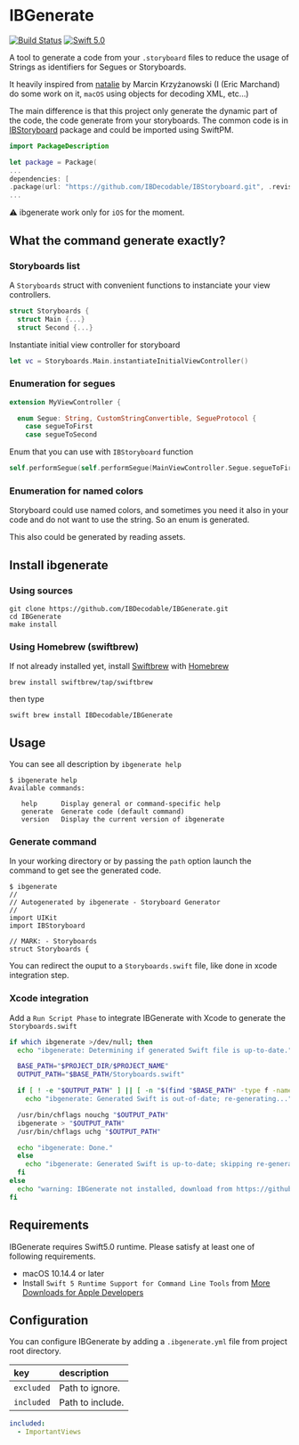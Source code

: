 # IBGenerate
[![Build Status](https://travis-ci.org/IBDecodable/IBGenerate.svg?branch=master)](https://travis-ci.org/IBDecodable/IBGenerate)
[![Swift 5.0](https://img.shields.io/badge/Swift-5.0-orange.svg?style=flat)](https://developer.apple.com/swift/)

A tool to generate a code from your  `.storyboard` files to reduce the usage of Strings as identifiers for Segues or Storyboards.

It heavily inspired from [natalie](https://github.com/krzyzanowskim/Natalie) by Marcin Krzyżanowski
(I (Eric Marchand) do some work on it, `macOS` using objects for decoding XML, etc...)

The main difference is that this project only generate the dynamic part of the code, the code generate from your storyboards.
The common code is in [IBStoryboard](https://github.com/IBDecodable/IBStoryboard) package and could be imported using SwiftPM.

```swift
import PackageDescription

let package = Package(
...
dependencies: [
.package(url: "https://github.com/IBDecodable/IBStoryboard.git", .revision("HEAD"))
...

```

:warning: ibgenerate work only for `iOS` for the moment.

## What the command generate exactly?

### Storyboards list

 A `Storyboards` struct with convenient functions to instanciate your view controllers.
 
```swift
struct Storyboards {
  struct Main {...}
  struct Second {...}
```

Instantiate initial view controller for storyboard

```swift
let vc = Storyboards.Main.instantiateInitialViewController()
```

### Enumeration for segues

```swift
extension MyViewController {

  enum Segue: String, CustomStringConvertible, SegueProtocol {
    case segueToFirst
    case segueToSecond

```

Enum that you can use with `IBStoryboard` function

```swift
self.performSegue(self.performSegue(MainViewController.Segue.segueToFirst, sender:nil), sender:nil)
```

### Enumeration for named colors

Storyboard could use named colors, and sometimes you need it also in your code and do not want to use the string.
So an enum is generated.

This also could be generated by reading assets.

## Install ibgenerate

### Using sources

```
git clone https://github.com/IBDecodable/IBGenerate.git
cd IBGenerate
make install
```

### Using Homebrew (swiftbrew)

If not already installed yet, install [Swiftbrew](https://github.com/swiftbrew/Swiftbrew) with [Homebrew](https://brew.sh/index_fr)

```
brew install swiftbrew/tap/swiftbrew
```

then type 
```
swift brew install IBDecodable/IBGenerate
```

## Usage

You can see all description by `ibgenerate help`

```
$ ibgenerate help
Available commands:

   help      Display general or command-specific help
   generate  Generate code (default command)
   version   Display the current version of ibgenerate
```

### Generate command

In your working directory or by passing the `path` option launch the command to get see the generated code.

```
$ ibgenerate
//
// Autogenerated by ibgenerate - Storyboard Generator
//
import UIKit
import IBStoryboard

// MARK: - Storyboards
struct Storyboards {
```

You can redirect the ouput to a `Storyboards.swift` file, like done in xcode integration step.

### Xcode integration

Add a `Run Script Phase` to integrate IBGenerate with Xcode to generate the `Storyboards.swift`

```sh
if which ibgenerate >/dev/null; then
  echo "ibgenerate: Determining if generated Swift file is up-to-date."

  BASE_PATH="$PROJECT_DIR/$PROJECT_NAME"
  OUTPUT_PATH="$BASE_PATH/Storyboards.swift"

  if [ ! -e "$OUTPUT_PATH" ] || [ -n "$(find "$BASE_PATH" -type f -name "*.storyboard" -newer "$OUTPUT_PATH" -print -quit)" ]; then
    echo "ibgenerate: Generated Swift is out-of-date; re-generating..."

  /usr/bin/chflags nouchg "$OUTPUT_PATH"
  ibgenerate > "$OUTPUT_PATH"
  /usr/bin/chflags uchg "$OUTPUT_PATH"

  echo "ibgenerate: Done."
  else
    echo "ibgenerate: Generated Swift is up-to-date; skipping re-generation."
  fi
else
  echo "warning: IBGenerate not installed, download from https://github.com/IBDecodable/IBGenerate"
fi
```

## Requirements

IBGenerate requires Swift5.0 runtime. Please satisfy at least one of following requirements.

 - macOS 10.14.4 or later
 - Install `Swift 5 Runtime Support for Command Line Tools` from [More Downloads for Apple Developers](https://developer.apple.com/download/more/)
 
## Configuration

You can configure IBGenerate by adding a `.ibgenerate.yml` file from project root directory.


| key                  | description                 |
|:---------------------|:--------------------------- |
| `excluded`           | Path to ignore.    |
| `included`           | Path to include.   |

```yaml
included:
  - ImportantViews
```
